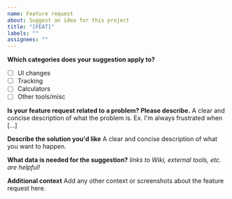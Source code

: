 ```yaml
---
name: Feature request
about: Suggest an idea for this project
title: "[FEAT]"
labels: ""
assignees: ""
---
```


**Which categories does your suggestion apply to?**

- [ ] UI changes
- [ ] Tracking
- [ ] Calculators
- [ ] Other tools/misc

**Is your feature request related to a problem? Please describe.**
A clear and concise description of what the problem is. Ex. I'm always frustrated when [...]

**Describe the solution you'd like**
A clear and concise description of what you want to happen.

**What data is needed for the suggestion?**
_links to Wiki, external tools, etc. are helpful!_

**Additional context**
Add any other context or screenshots about the feature request here.
